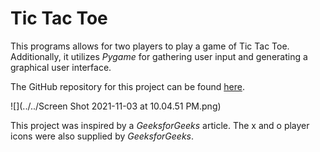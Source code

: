 # **Tic Tac Toe**

This programs allows for two players to play a game of Tic Tac Toe.
Additionally, it utilizes *Pygame* for gathering user input and generating a graphical user interface.

The GitHub repository for this project can be found [here](https://github.com/mjschwarz/TicTacToe.git).

![](../../Screen Shot 2021-11-03 at 10.04.51 PM.png)

This project was inspired by a *GeeksforGeeks* article. The x and o player icons were also supplied by *GeeksforGeeks*.


